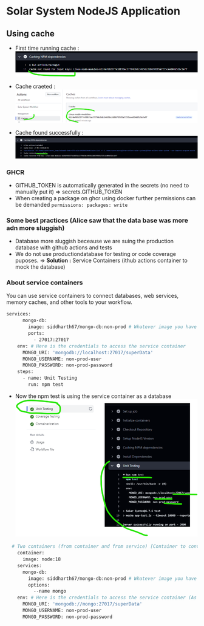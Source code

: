 # Solar System NodeJS Application
## Using cache
- First time running cache :
![first-cache](ReadmeImages/first-cache.png)

- Cache craeted : 
![cache-created](ReadmeImages/cache-created.png)

- Cache found successfully :
![cache-ok](ReadmeImages/cache-ok.png)

### GHCR 
- GITHUB_TOKEN is automatically generated in the secrets (no need to manually put it) => secrets.GITHUB_TOKEN
- When creating a package on ghcr using docker further permissions can be demanded ``` permissions: packages: write ```

### Some best practices (Alice saw that the data base was more adn more sluggish)
- Database more sluggish beceause we are suing the production database with github actions and tests
- We do not use productiondatabase for testing or code coverage puposes.
=> **Solution :** Service Containers (ithub actions container to mock the database)

### About service containers
You can use service containers to connect databases, web services, memory caches, and other tools to your workflow.

```bash
services:
      mongo-db:
        image: siddharth67/mongo-db:non-prod # Whatever image you have already built to run tests ...credentials:
        ports:
          - 27017:27017
    env: # Here is the credentials to access the service container
      MONGO_URI: 'mongodb://localhost:27017/superData'
      MONGO_USERNAME: non-prod-user
      MONGO_PASSWORD: non-prod-password
    steps:
      - name: Unit Testing
        run: npm test
```

- Now the npm test is using the service container as a database
![service-container](ReadmeImages/service-container.png)

```bash
  # Two containers (from container and from service) [Container to container communication -> No need for port mapping]
    container: 
      image: node:18
    services:
      mongo-db:
        image: siddharth67/mongo-db:non-prod # Whatever image you have already built to run tests ...credentials:
        options: 
          --name mongo
    env: # Here is the credentials to access the service container (As we can see we used the name instead of the port number)
      MONGO_URI: 'mongodb://mongo:27017/superData'
      MONGO_USERNAME: non-prod-user
      MONGO_PASSWORD: non-prod-password
```